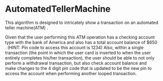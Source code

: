 # AutomatedTellerMachine
This algorithm is designed to intricately show a transaction on an automated teller machine(ATM) .

Given that the user performing this ATM operation has a checking account type with the bank of America and also has a total 
account balance of $650 .
(HINT: Pin code to access this account is 1234)
Also, within a single transaction (the point in which the user card is inserted to when the user entirely completes his/her 
transaction), the user should be able to not only perform a withdrawal transaction, but also check account balance and make 
changes to the 4 digit pin code that is updated to be the new pin to access the account when performing another looped 
transaction.
